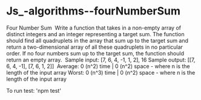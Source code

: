 # Js_-algorithms--fourNumberSum

Four Number Sum
​
Write a function that takes in a non-empty array of distinct integers and an integer representing a target sum. The function should find all quadruplets in the array that sum up to the target sum and return a two-dimensional array of all these quadruplets in no particular order. If no four numbers sum up to the target sum, the function should return an empty array.
​
Sample input: [7, 6, 4, -1, 1, 2], 16
Sample output: [[7, 6, 4, -1], [7, 6, 1, 2]]
​
Average: 0 (n^2) time | 0 (n^2) space - where n is the length of the input array
Worst: 0 (n^3) time | 0 (n^2) space - where n is the length of the input array

To run test: 'npm test'

